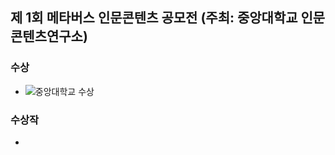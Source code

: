 ## 제 1회 메타버스 인문콘텐츠 공모전 (주최: 중앙대학교 인문콘텐츠연구소)

### 수상

  * ![중앙대학교 수상](https://github.com/Anjinhyoung/The-1st-Metaverse-Humanities-Content-Contest/assets/117788976/415242a6-b94e-4b3f-af9d-d57cb0adfd9a)


### 수상작
  * 

